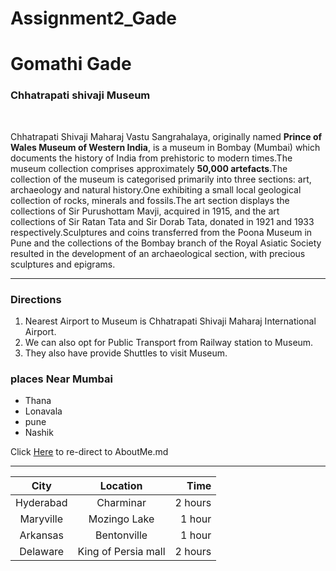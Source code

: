 # Assignment2_Gade

# Gomathi Gade

### Chhatrapati shivaji Museum 

<br>

Chhatrapati Shivaji Maharaj Vastu Sangrahalaya, originally named **Prince of Wales Museum of Western India**, is a museum in Bombay (Mumbai) which documents the history of India from prehistoric to modern times.The museum collection comprises approximately **50,000 artefacts**.The collection of the museum is categorised primarily into three sections: art, archaeology and natural history.One exhibiting a small local geological collection of rocks, minerals and fossils.The art section displays the collections of Sir Purushottam Mavji, acquired in 1915, and the art collections of Sir Ratan Tata and Sir Dorab Tata, donated in 1921 and 1933 respectively.Sculptures and coins transferred from the Poona Museum in Pune and the collections of the Bombay branch of the Royal Asiatic Society resulted in the development of an archaeological section, with precious sculptures and epigrams.
***

### Directions
1. Nearest Airport to Museum is Chhatrapati Shivaji Maharaj International Airport.
2. We can also opt for Public Transport from Railway station to Museum.
3. They also have provide Shuttles to visit Museum.

### places Near Mumbai

* Thana
* Lonavala
* pune
* Nashik


Click [Here](AboutMe.md) to re-direct to AboutMe.md

***

 


|   City   |   Location   | Time |
| :---: | :---: | -----: |
|   Hyderabad  |   Charminar   |    2 hours    |
|   Maryville   |    Mozingo Lake  |    1 hour    |
|   Arkansas   |   Bentonville   |    1 hour    |
|   Delaware   |   King of Persia mall   |    2 hours    |
